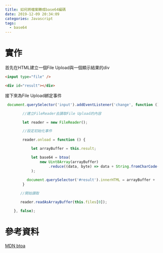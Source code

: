```yaml
---
title: 如何將檔案轉成base64編碼
date: 2019-12-09 20:34:09
categories: Javascript
tags:
  - base64
---
```


# 實作
首先在HTML建立一個File Upload與一個顯示結果的div

```html
<input type="file" />

<div id="result"></div>
```

<!--more-->

接下來為File Upload綁定事件

```javascript
 document.querySelector('input').addEventListener('change', function () {

        //建立FileReader去讀取File Upload的內容

        let reader = new FileReader();

        //設定初始化事件

        reader.onload = function () {

            let arrayBuffer = this.result;

            let base64 = btoa(
                new Uint8Array(arrayBuffer)
                    .reduce((data, byte) => data + String.fromCharCode(byte), '')
            );
        
          document.querySelector('#result').innerHTML = arrayBuffer + '  ' + arrayBuffer.byteLength;    
        }

       //開始讀取

       reader.readAsArrayBuffer(this.files[0]);

    }, false);
```

# 參考資料
[MDN btoa](https://developer.mozilla.org/en-US/docs/Web/API/WindowOrWorkerGlobalScope/btoa)